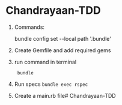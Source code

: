 # Chandrayaan-TDD

1. Commands:
      
      bundle config set --local path '.bundle'

2. Create Gemfile and add required gems
3. run command in terminal
        
        bundle
4. Run specs `bundle exec rspec`

4. Create a main.rb file# Chandrayaan-TDD

